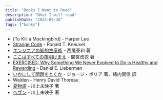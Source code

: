 ```yaml
---
title: "Books I Want to Read"
description: "What I will read"
publishDate: "2024-09-30"
tags: ["books"]
---
```


- [To Kill a Mockingbird] - Harper Lee
- [Strange Code](https://nostarch.com/strange-code) - Ronald T. Kneusel
- [エンジニアの知的生産術](https://gihyo.jp/book/2018/978-4-7741-9876-7) - 西尾泰和 著
- [ここはすべての夜明けまえ](https://www.hayakawa-online.co.jp/shopdetail/000000015764/) - 間宮改衣 著
- [EXERCISED: Why Something We Never Evolved to Do is Healthy and Rewarding](https://scholar.harvard.edu/exercised/home) - Daniel E. Lieberman
- [いかにして問題をとくか](https://www.maruzen-publishing.co.jp/contents/howtosolveit/index.html) - ジョージ・ポリア 著、柿内賢信 訳
- Walden - Henry David Thoreau
- [夏物語](https://books.bunshun.jp/ud/book/num/9784167917333) - 川上未映子 著
- [ヘヴン](https://bookclub.kodansha.co.jp/product?item=0000185542) - 川上未映子 著
